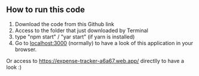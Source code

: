 ## How to run this code

1. Download the code from this Github link
2. Access to the folder that just downloaded by Terminal
3. type "npm start" / "yar start" (if yarn is installed)
4. Go to [localhost:3000](http://localhost:3000/) (normally) to have a look of this application in your browser.

Or access to https://expense-tracker-a6a67.web.app/ directlly to have a look :)
